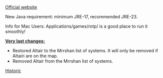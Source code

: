 [Official website](https://www.remnantsoftheprecursors.org) <br/>

New Java requirement: minimum JRE-17, recommended JRE-23.

Info for Mac Users: Applications/games/rotp/ is a good place to run it smoothly!


<b><ins>Very last changes:</ins></b>

- Restored Altair to the Mrrshan list of systems. It will only be removed if Altairi are on the map.
- Removed Altair from the Mrrshan list of systems.

[Historic](https://github.com/BrokenRegistry/Rotp-Fusion/blob/main/DetailedChanges)
